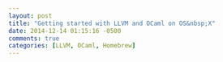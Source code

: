 ```yaml
---
layout: post
title: "Getting started with LLVM and OCaml on OS&nbsp;X"
date: 2014-12-14 01:15:16 -0500
comments: true
categories: [LLVM, OCaml, Homebrew]
---
```

